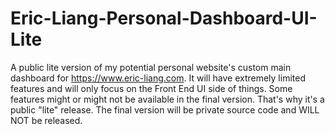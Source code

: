 # Eric-Liang-Personal-Dashboard-UI-Lite
A public lite version of my potential personal website's custom main dashboard for https://www.eric-liang.com. It will have extremely limited features and will only focus on the Front End UI side of things. Some features might or might not be available in the final version. That's why it's a public "lite" release. The final version will be private source code and WILL NOT be released.
